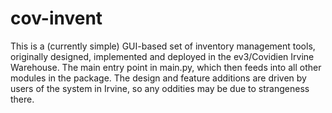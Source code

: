 cov-invent
==========
This is a (currently simple) GUI-based set of inventory management tools, originally designed, implemented and deployed
in the ev3/Covidien Irvine Warehouse.
The main entry point in main.py, which then feeds into all other modules in the package. The design and feature
additions are driven by users of the system in Irvine, so any oddities may be due to strangeness there.

